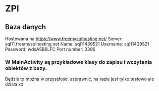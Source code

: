 # ZPI
## Baza danych
Hostowana na https://www.freemysqlhosting.net/
Server: sql11.freemysqlhosting.net
Name: sql11439521
Username: sql11439521
Password: wdsA5B6LFC
Port number: 3306

### W MainActivity są przykładowe klasy do zapisu i wczytania obiektów z bazy. 
Będzie to można w przyszłości usprawnić, na razie jest tylko testowo ale działa xd
